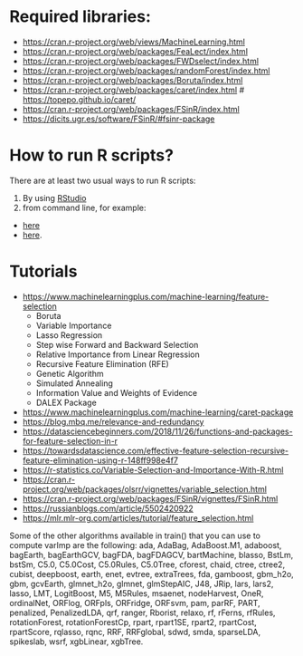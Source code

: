 # Required libraries:
 - https://cran.r-project.org/web/views/MachineLearning.html
 - https://cran.r-project.org/web/packages/FeaLect/index.html
 - https://cran.r-project.org/web/packages/FWDselect/index.html
 - https://cran.r-project.org/web/packages/randomForest/index.html
 - https://cran.r-project.org/web/packages/Boruta/index.html
 - https://cran.r-project.org/web/packages/caret/index.html # https://topepo.github.io/caret/
 - https://cran.r-project.org/web/packages/FSinR/index.html
 - https://dicits.ugr.es/software/FSinR/#fsinr-package

# How to run R scripts?
There are at least two usual ways to run R scripts:
 1. By using [RStudio](https://www.rstudio.com)
 2. from command line, for example:
   - [here](https://stackoverflow.com/questions/750786/whats-the-best-way-to-use-r-scripts-on-the-command-line-terminal)
   - [here](https://stackoverflow.com/questions/18306362/run-r-script-from-command-line).

# Tutorials
 - https://www.machinelearningplus.com/machine-learning/feature-selection
   - Boruta 
   - Variable Importance 
   - Lasso Regression 
   - Step wise Forward and Backward Selection 
   - Relative Importance from Linear Regression 
   - Recursive Feature Elimination (RFE) 
   - Genetic Algorithm 
   - Simulated Annealing 
   - Information Value and Weights of Evidence
   - DALEX Package
 - https://www.machinelearningplus.com/machine-learning/caret-package
 - https://blog.mbq.me/relevance-and-redundancy
 - https://datasciencebeginners.com/2018/11/26/functions-and-packages-for-feature-selection-in-r
 - https://towardsdatascience.com/effective-feature-selection-recursive-feature-elimination-using-r-148ff998e4f7
 - https://r-statistics.co/Variable-Selection-and-Importance-With-R.html
 - https://cran.r-project.org/web/packages/olsrr/vignettes/variable_selection.html
 - https://cran.r-project.org/web/packages/FSinR/vignettes/FSinR.html
 - https://russianblogs.com/article/5502420922
 - https://mlr.mlr-org.com/articles/tutorial/feature_selection.html

Some of the other algorithms available in train() that you can use to compute varImp are the following:
   ada, AdaBag, AdaBoost.M1, adaboost, bagEarth, bagEarthGCV, bagFDA, bagFDAGCV, bartMachine, blasso, 
   BstLm, bstSm, C5.0, C5.0Cost, C5.0Rules, C5.0Tree, cforest, chaid, ctree, ctree2, cubist, deepboost, 
   earth, enet, evtree, extraTrees, fda, gamboost, gbm_h2o, gbm, gcvEarth, glmnet_h2o, glmnet, glmStepAIC, 
   J48, JRip, lars, lars2, lasso, LMT, LogitBoost, M5, M5Rules, msaenet, nodeHarvest, OneR, ordinalNet, 
   ORFlog, ORFpls, ORFridge, ORFsvm, pam, parRF, PART, penalized, PenalizedLDA, qrf, ranger, Rborist, 
   relaxo, rf, rFerns, rfRules, rotationForest, rotationForestCp, rpart, rpart1SE, rpart2, rpartCost, 
   rpartScore, rqlasso, rqnc, RRF, RRFglobal, sdwd, smda, sparseLDA, spikeslab, wsrf, xgbLinear, xgbTree.
